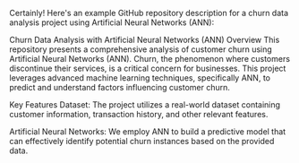 
Certainly! Here's an example GitHub repository description for a churn data analysis project using Artificial Neural Networks (ANN):

Churn Data Analysis with Artificial Neural Networks (ANN)
Overview
This repository presents a comprehensive analysis of customer churn using Artificial Neural Networks (ANN). Churn, the phenomenon where customers discontinue their services, is a critical concern for businesses. This project leverages advanced machine learning techniques, specifically ANN, to predict and understand factors influencing customer churn.

Key Features
Dataset: The project utilizes a real-world dataset containing customer information, transaction history, and other relevant features.

Artificial Neural Networks: We employ ANN to build a predictive model that can effectively identify potential churn instances based on the provided data.
